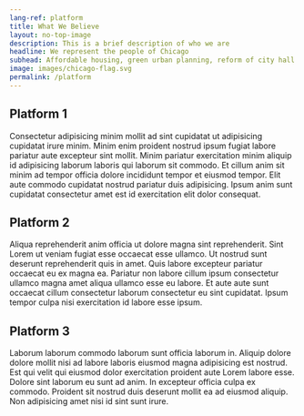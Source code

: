 ```yaml
---
lang-ref: platform
title: What We Believe
layout: no-top-image
description: This is a brief description of who we are
headline: We represent the people of Chicago
subhead: Affordable housing, green urban planning, reform of city hall....
image: images/chicago-flag.svg
permalink: /platform
---
```


## Platform 1

Consectetur adipisicing minim mollit ad sint cupidatat ut adipisicing cupidatat irure minim. Minim enim proident nostrud ipsum fugiat labore pariatur aute excepteur sint mollit. Minim pariatur exercitation minim aliquip id adipisicing laborum laboris qui laborum sit commodo. Et cillum anim sit minim ad tempor officia dolore incididunt tempor et eiusmod tempor. Elit aute commodo cupidatat nostrud pariatur duis adipisicing. Ipsum anim sunt cupidatat consectetur amet est id exercitation elit dolor consequat.

## Platform 2

Aliqua reprehenderit anim officia ut dolore magna sint reprehenderit. Sint Lorem ut veniam fugiat esse occaecat esse ullamco. Ut nostrud sunt deserunt reprehenderit quis in amet. Quis labore excepteur pariatur occaecat eu ex magna ea. Pariatur non labore cillum ipsum consectetur ullamco magna amet aliqua ullamco esse eu labore. Et aute aute sunt occaecat cillum consectetur laborum consectetur eu sint cupidatat. Ipsum tempor culpa nisi exercitation id labore esse ipsum.

## Platform 3

Laborum laborum commodo laborum sunt officia laborum in. Aliquip dolore dolore mollit nisi ad labore laboris eiusmod magna adipisicing est nostrud. Est qui velit qui eiusmod dolor exercitation proident aute Lorem labore esse. Dolore sint laborum eu sunt ad anim. In excepteur officia culpa ex commodo. Proident sit nostrud duis deserunt mollit ea ad eiusmod aliquip. Non adipisicing amet nisi id sint sunt irure.
